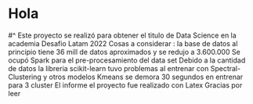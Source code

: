 # Hola 
#^ Este proyecto se realizó para obtener el titulo de Data Science en la academia Desafio Latam 2022
Cosas a considerar : 
la base de datos al principio tiene 36 mill de datos aproximados y se redujo a 3.600.000
Se ocupó Spark para el pre-procesamiento del data set
Debido a la cantidad de datos la libreria scikit-learn tuvo problemas al entrenar con Spectral-Clustering y otros modelos 
Kmeans se demora 30 segundos en entrenar para 3 cluster
El informe el proyecto fue realizado con Latex 
Gracias por leer 
